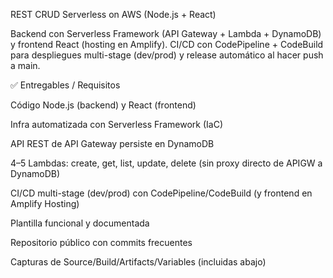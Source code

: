 REST CRUD Serverless on AWS (Node.js + React)

Backend con Serverless Framework (API Gateway + Lambda + DynamoDB) y frontend React (hosting en Amplify).
CI/CD con CodePipeline + CodeBuild para despliegues multi-stage (dev/prod) y release automático al hacer push a main.

✅ Entregables / Requisitos

 Código Node.js (backend) y React (frontend)

 Infra automatizada con Serverless Framework (IaC)

 API REST de API Gateway persiste en DynamoDB

 4–5 Lambdas: create, get, list, update, delete (sin proxy directo de APIGW a DynamoDB)

 CI/CD multi-stage (dev/prod) con CodePipeline/CodeBuild (y frontend en Amplify Hosting)

 Plantilla funcional y documentada

 Repositorio público con commits frecuentes

 Capturas de Source/Build/Artifacts/Variables (incluidas abajo)




